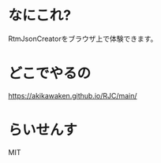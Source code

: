 # なにこれ?
RtmJsonCreatorをブラウザ上で体験できます。  

# どこでやるの
https://akikawaken.github.io/RJC/main/

# らいせんす
MIT
